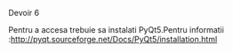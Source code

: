 Devoir 6

Pentru a accesa trebuie sa instalati PyQt5.Pentru informatii :http://pyqt.sourceforge.net/Docs/PyQt5/installation.html
